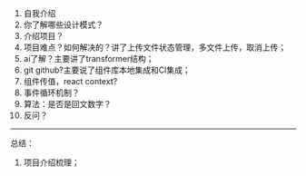 1. 自我介绍
2. 你了解哪些设计模式？
3. 介绍项目？
4. 项目难点？如何解决的？讲了上传文件状态管理，多文件上传，取消上传；
5. ai了解？主要讲了transformer结构；
6. git github?主要说了组件库本地集成和CI集成；
7. 组件传值，react context?
8. 事件循环机制？
9. 算法：是否是回文数字？
10. 反问？

---
总结：
1. 项目介绍梳理；

